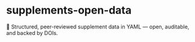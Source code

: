 # supplements-open-data
🧪 Structured, peer-reviewed supplement data in YAML — open, auditable, and backed by DOIs.
